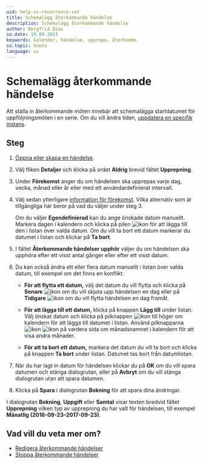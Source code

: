 ```yaml
---
uid: help-sv-recurrence-set
title: Schemalägg återkommande händelse
description: Schemalägg återkommande händelse
author: Bergfrid Dias
so.date: 10.09.2023
keywords: kalender, händelse, upprepa, återkomma
so.topic: howto
language: sv
---
```


# Schemalägg återkommande händelse

Att ställa in återkommande möten innebär att schemalägga startdatumet för uppföljningsmöten i en serie. Om du vill ändra tiden, [uppdatera en specifik instans][1].

## Steg

1. [Öppna eller skapa en händelse][2].

2. Välj fliken **Detaljer** och klicka på ordet **Aldrig** brevid fältet **Upprepning**.

3. Under **Förekomst** anger du om händelsen ska upprepas varje dag, vecka, månad eller år eller med ett användardefinierat intervall.

4. Välj sedan ytterligare [information för förekomst][4]. Vilka alternativ som är tillgängliga här beror på vad du väljer under steg 3.

    Om du väljer **Egendefinierad** kan du ange önskade datum manuellt. Markera dagen i kalendern och klicka på pilen ![ikon][img2] för att lägga till den i listan över valda datum. Om du vill ta bort ett datum markerar du datumet i listan och klickar på **Ta bort**.

5. I fältet **Återkommande händelser upphör** väljer du om händelsen ska upphöra efter ett visst antal gånger eller efter ett visst datum.

6. Du kan också ändra ett eller flera datum manuellt i listan över valda datum, till exempel om det finns en konflikt.

    * **För att flytta ett datum,** välj det datum du vill flytta och klicka på **Senare** ![ikon][img3] om du vill skjuta upp händelsen en dag eller på **Tidigare** ![ikon][img4] om du vill flytta händelsen en dag framåt.

    * **För att lägga till ett datum,** klicka på knappen **Lägg till** under listan. Välj önskat datum och klicka på pilknappen ![ikon][img2] till höger om kalendern för att lägga till datumet i listan. Använd pilknapparna ![ikon][img5] ![ikon][img4] på vardera sida om månadsnamnet i kalendern för att visa andra månader.

    * **För att ta bort ett datum,** markera det datum du vill ta bort och klicka på knappen **Ta bort** under listan. Datumet tas bort från datumlistan.

7. När du har lagt in datum för händelsen klickar du på **OK** om du vill spara datumen och stänga dialogrutan, eller på **Avbryt** om du vill stänga dialogrutan utan att spara datumen.

8. Klicka på **Spara** i dialogrutan **Bokning** för att spara dina ändringar.

I dialogrutan **Bokning**, **Uppgift** eller **Samtal** visar texten bredvid fältet **Upprepning** vilken typ av upprepning du har valt för händelsen, till exempel **Månatlig (2016-09-23–2017-09-23)**.

## Vad vill du veta mer om?

* [Redigera återkommande händelser][1]
* [Stoppa återkommande händelser][3]

<!-- Referenced links -->
[1]: ../edit-follow-up.md#repeat
[2]: ../create-follow-up.md
[3]: stop.md
[4]: index.md#frequency

<!-- Referenced images -->
[img2]: ../../../../media/icons/arrow-right.png
[img3]: ../../../../media/icons/arrow-down.png
[img4]: ../../../../media/icons/arrow-up.png
[img5]: ../../../../media/icons/arrow-left.png
